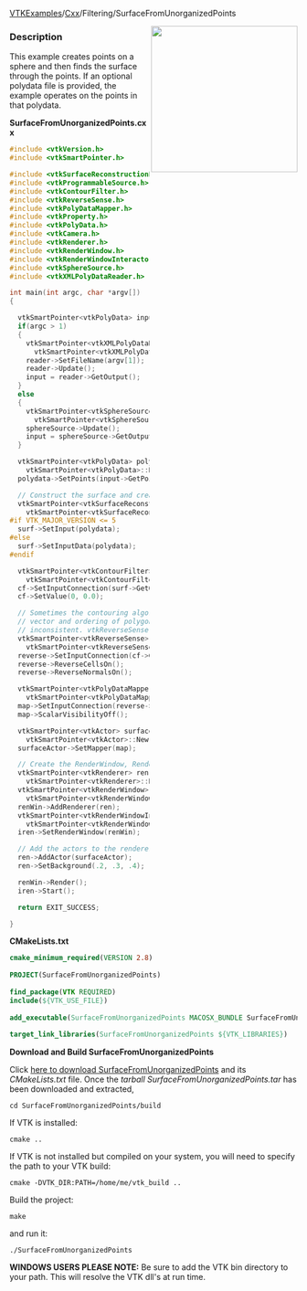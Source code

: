 [VTKExamples](/home/)/[Cxx](/Cxx)/Filtering/SurfaceFromUnorganizedPoints

<img align="right" src="https://github.com/lorensen/VTKExamples/blob/gh-pages/Testing/Baseline/Filtering/TestSurfaceFromUnorganizedPoints.png?raw=true" width="256" />

### Description
This example creates points on a sphere and then finds the surface through the points. If an optional polydata file is provided, the example operates on the points in that polydata.

**SurfaceFromUnorganizedPoints.cxx**
```c++
#include <vtkVersion.h>
#include <vtkSmartPointer.h>

#include <vtkSurfaceReconstructionFilter.h>
#include <vtkProgrammableSource.h>
#include <vtkContourFilter.h>
#include <vtkReverseSense.h>
#include <vtkPolyDataMapper.h>
#include <vtkProperty.h>
#include <vtkPolyData.h>
#include <vtkCamera.h>
#include <vtkRenderer.h>
#include <vtkRenderWindow.h>
#include <vtkRenderWindowInteractor.h>
#include <vtkSphereSource.h>
#include <vtkXMLPolyDataReader.h>

int main(int argc, char *argv[])
{

  vtkSmartPointer<vtkPolyData> input;
  if(argc > 1)
  {
    vtkSmartPointer<vtkXMLPolyDataReader> reader =
      vtkSmartPointer<vtkXMLPolyDataReader>::New();
    reader->SetFileName(argv[1]);
    reader->Update();
    input = reader->GetOutput();
  }
  else
  {
    vtkSmartPointer<vtkSphereSource> sphereSource =
      vtkSmartPointer<vtkSphereSource>::New();
    sphereSource->Update();
    input = sphereSource->GetOutput();
  }

  vtkSmartPointer<vtkPolyData> polydata =
    vtkSmartPointer<vtkPolyData>::New();
  polydata->SetPoints(input->GetPoints());

  // Construct the surface and create isosurface.	
  vtkSmartPointer<vtkSurfaceReconstructionFilter> surf =
    vtkSmartPointer<vtkSurfaceReconstructionFilter>::New();
#if VTK_MAJOR_VERSION <= 5
  surf->SetInput(polydata);
#else
  surf->SetInputData(polydata);
#endif

  vtkSmartPointer<vtkContourFilter> cf =
    vtkSmartPointer<vtkContourFilter>::New();
  cf->SetInputConnection(surf->GetOutputPort());
  cf->SetValue(0, 0.0);

  // Sometimes the contouring algorithm can create a volume whose gradient
  // vector and ordering of polygon (using the right hand rule) are
  // inconsistent. vtkReverseSense cures this problem.
  vtkSmartPointer<vtkReverseSense> reverse =
    vtkSmartPointer<vtkReverseSense>::New();
  reverse->SetInputConnection(cf->GetOutputPort());
  reverse->ReverseCellsOn();
  reverse->ReverseNormalsOn();

  vtkSmartPointer<vtkPolyDataMapper> map =
    vtkSmartPointer<vtkPolyDataMapper>::New();
  map->SetInputConnection(reverse->GetOutputPort());
  map->ScalarVisibilityOff();

  vtkSmartPointer<vtkActor> surfaceActor =
    vtkSmartPointer<vtkActor>::New();
  surfaceActor->SetMapper(map);

  // Create the RenderWindow, Renderer and both Actors
  vtkSmartPointer<vtkRenderer> ren =
    vtkSmartPointer<vtkRenderer>::New();
  vtkSmartPointer<vtkRenderWindow> renWin =
    vtkSmartPointer<vtkRenderWindow>::New();
  renWin->AddRenderer(ren);
  vtkSmartPointer<vtkRenderWindowInteractor> iren =
    vtkSmartPointer<vtkRenderWindowInteractor>::New();
  iren->SetRenderWindow(renWin);

  // Add the actors to the renderer, set the background and size
  ren->AddActor(surfaceActor);
  ren->SetBackground(.2, .3, .4);

  renWin->Render();
  iren->Start();

  return EXIT_SUCCESS;

}
```
**CMakeLists.txt**
```cmake
cmake_minimum_required(VERSION 2.8)
 
PROJECT(SurfaceFromUnorganizedPoints)
 
find_package(VTK REQUIRED)
include(${VTK_USE_FILE})
 
add_executable(SurfaceFromUnorganizedPoints MACOSX_BUNDLE SurfaceFromUnorganizedPoints.cxx)
 
target_link_libraries(SurfaceFromUnorganizedPoints ${VTK_LIBRARIES})
```

**Download and Build SurfaceFromUnorganizedPoints**

Click [here to download SurfaceFromUnorganizedPoints](https://github.com/lorensen/VTKWikiExamplesTarballs/raw/master/SurfaceFromUnorganizedPoints.tar) and its *CMakeLists.txt* file.
Once the *tarball SurfaceFromUnorganizedPoints.tar* has been downloaded and extracted,
```
cd SurfaceFromUnorganizedPoints/build 
```
If VTK is installed:
```
cmake ..
```
If VTK is not installed but compiled on your system, you will need to specify the path to your VTK build:
```
cmake -DVTK_DIR:PATH=/home/me/vtk_build ..
```
Build the project:
```
make
```
and run it:
```
./SurfaceFromUnorganizedPoints
```
**WINDOWS USERS PLEASE NOTE:** Be sure to add the VTK bin directory to your path. This will resolve the VTK dll's at run time.

